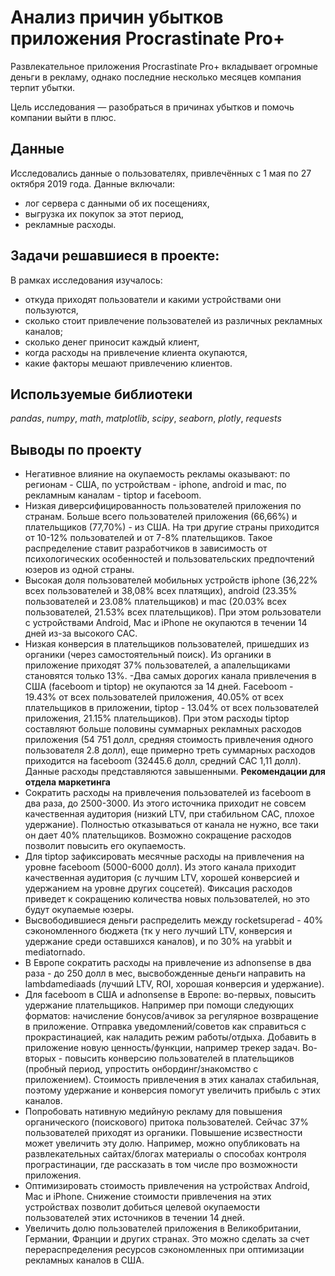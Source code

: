 # Анализ причин убытков приложения Procrastinate Pro+

Развлекательное приложения Procrastinate Pro+ вкладывает огромные деньги в рекламу, однако последние несколько месяцев компания терпит убытки.

Цель исследования — разобраться в причинах убытков и помочь компании выйти в плюс.

## Данные

Исследовались данные о пользователях, привлечённых с 1 мая по 27 октября 2019 года. Данные включали:
- лог сервера с данными об их посещениях,
- выгрузка их покупок за этот период,
- рекламные расходы.

## Задачи решавшиеся в проекте:

В рамках исследования изучалось:
- откуда приходят пользователи и какими устройствами они пользуются,
- сколько стоит привлечение пользователей из различных рекламных каналов;
- сколько денег приносит каждый клиент,
- когда расходы на привлечение клиента окупаются,
- какие факторы мешают привлечению клиентов.

## Используемые библиотеки
*pandas*, *numpy*, *math*, *matplotlib*, *scipy*, *seaborn*, *plotly*, *requests* 

## Выводы по проекту
- Негативное влияние на окупаемость рекламы оказывают: по регионам - США, по устройствам - iphone, android и mac, по рекламным каналам - tiptop и faceboom.
- Низкая диверсифицированность пользователей приложения по странам. Больше всего пользователей приложения (66,66%) и плательщиков (77,70%) - из США. На три другие страны приходится от 10-12% пользователей и от 7-8% плательщиков. Такое распределение ставит разработчиков в зависимость от психологических особенностей и пользовательских предпочтений юзеров из одной страны.
- Высокая доля пользователей мобильных устройств iphone (36,22% всех пользователей и 38,08% всех платящих), android (23.35% пользователей и 23.08% плательщиков) и mac (20.03% всех пользователей, 21.53% всех плательщиков). При этом рользователи с устройствами Android, Mac и iPhone не окупаются в течении 14 дней из-за высокого САС.
- Низкая конверсия в плательщиков пользователей, пришедших из органики (через самостоятельный поиск). Из органики в приложение приходят 37% пользователей, а апалельщиками становятся только 13%.
 -Два самых дорогих канала привлечения в США (faceboom и tiptop) не окупаются за 14 дней. Faceboom - 19.43% от всех пользователей приложения, 40.05% от всех плательщиков в приложении, tiptop - 13.04% от всех пользователей приложения, 21.15% плательщиков). При этом расходы tiptop составляют больше половины суммарных рекламных расходов приложения (54 751 долл, средняя стоимость привлечения одного пользователя 2.8 долл), еще примерно треть суммарных расходов приходится на faceboom (32445.6 долл, средний САС 1,11 долл). Данные расходы представляются завышенными.
**Рекомендации для отдела маркетинга**
- Сократить расходы на привлечения пользователей из faceboom в два раза, до 2500-3000. Из этого источника приходит не совсем качественная аудитория (низкий LTV, при стабильном САС, плохое удержание). Полностью отказываться от канала не нужно, все таки он дает 40% плательщиков. Возможно сокращение расходов позволит повысить его окупаемость.
- Для tiptop зафиксировать месячные расходы на привлечения на уровне faceboom (5000-6000 долл). Из этого канала приходит качественная аудитория (с лучшим LTV, хорошей конверсией и удержанием на уровне других соцсетей). Фиксация расходов приведет к сокращению количества новых пользователей, но это будут окупаемые юзеры.
- Высвободившиеся деньги распределить между rocketsuperad - 40% сэкономленного бюджета (тк у него лучший LTV, конверсия и удержание среди оставшихся каналов), и по 30% на yrabbit и mediatornado.
- В Европе сократить расходы на привлечение из adnonsense в два раза - до 250 долл в мес, высвобожденные деньги направить на lambdamediaads (лучший LTV, ROI, хорошая конверсия и удержание).
- Для faceboom в США и adnonsense в Европе: во-первых, повысить удержание плательщиков. Например при помощи следующих форматов: начисление бонусов/ачивок за регулярное возвращение в приложение. Отправка уведомлений/советов как справиться с прокрастинацией, как наладить режим работы/отдыха. Добавить в приложение новую ценность/функции, например трекер задач. Во-вторых - повысить конверсию пользователей в плательщиков (пробный период, упростить онбординг/знакомство с приложением). Стоимость привлечения в этих каналах стабильная, поэтому удержание и конверсия помогут увеличить прибыль с этих каналов.
- Попробовать нативную медийную рекламу для повышения органического (поискового) притока пользователей. Сейчас 37% пользователей приходят из органики. Повышение исзвестности может увеличить эту долю. Например, можно опубликовать на развлекательных сайтах/блогах материалы о способах контроля програстинации, где рассказать в том числе про возможности приложения.
- Оптимизировать стоимость привлечения на устройствах Android, Mac и iPhone. Снижение стоимости привлечения на этих устройствах позволит добиться целевой окупаемости пользователей этих источников в течении 14 дней.
- Увеличить долю пользователей приложения в Великобритании, Германии, Франции и других странах. Это можно сделать за счет перераспределения ресурсов сэкономленных при оптимизации рекламных каналов в США.
